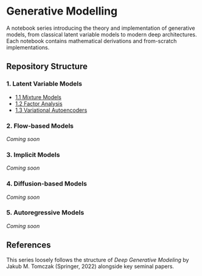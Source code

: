# Generative Modelling

A notebook series introducing the theory and implementation of generative models, from classical latent variable models to modern deep architectures. Each notebook contains mathematical derivations and from-scratch implementations.

## Repository Structure

### 1. Latent Variable Models
- [1.1 Mixture Models](./1.%20Latent%20Variable%20Models/1.1%20Mixture%20Models.ipynb/)
- [1.2 Factor Analysis](./1.%20Latent%20Variable%20Models/1.2%20Factor%20Analysis.ipynb)
- [1.3 Variational Autoencoders](./1.%20Latent%20Variable%20Models/1.3%20Variational%20Autoencoders.ipynb)

### 2. Flow-based Models
*Coming soon*

### 3. Implicit Models
*Coming soon*

### 4. Diffusion-based Models
*Coming soon*

### 5. Autoregressive Models
*Coming soon*

## References
This series loosely follows the structure of *Deep Generative Modeling* by Jakub M. Tomczak (Springer, 2022) alongside key seminal papers.